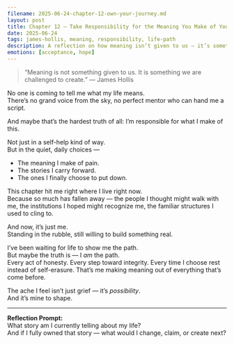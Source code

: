```yaml
---
filename: 2025-06-24-chapter-12-own-your-journey.md
layout: post
title: Chapter 12 — Take Responsibility for the Meaning You Make of Your Life
date: 2025-06-24
tags: james-hollis, meaning, responsibility, life-path
description: A reflection on how meaning isn’t given to us — it’s something we must take full responsibility for creating. Inspired by Chapter 12 of *Living an Examined Life* by James Hollis.
emotions: [acceptance, hope]
---
```


> “Meaning is not something given to us. It is something we are challenged to create.” — James Hollis

No one is coming to tell me what my life means.  
There’s no grand voice from the sky, no perfect mentor who can hand me a script.

And maybe that’s the hardest truth of all:
I’m responsible for what I make of this.

Not just in a self-help kind of way.  
But in the quiet, daily choices —  
- The meaning I make of pain.  
- The stories I carry forward.  
- The ones I finally choose to put down.

This chapter hit me right where I live right now.  
Because so much has fallen away — the people I thought might walk with me, the institutions I hoped might recognize me, the familiar structures I used to cling to.

And now, it’s just me.  
Standing in the rubble, still willing to build something real.

I’ve been waiting for life to show me the path.  
But maybe the truth is — I *am* the path.  
Every act of honesty. Every step toward integrity. Every time I choose rest instead of self-erasure. That’s me making meaning out of everything that’s come before.

The ache I feel isn’t just grief — it’s *possibility*.  
And it’s mine to shape.

---

**Reflection Prompt:**  
What story am I currently telling about my life?  
And if I fully owned that story — what would I change, claim, or create next?
